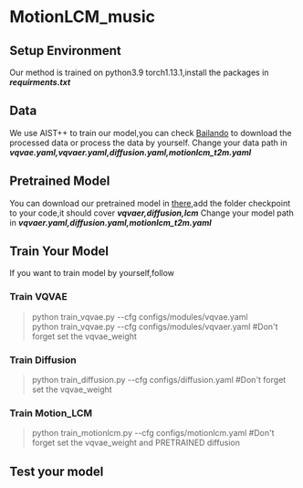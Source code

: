 # MotionLCM_music
## Setup Environment
Our method is trained on python3.9 torch1.13.1,install the packages in ***requirments.txt***
## Data
We use AIST++ to train our model,you can check [Bailando](https://github.com/lisiyao21/Bailando/) to download the processed data or process the data by yourself.
Change your data path in ***vqvae.yaml,vqvaer.yaml,diffusion.yaml,motionlcm_t2m.yaml***
## Pretrained Model
You can download our pretrained model in [there](https://drive.google.com/drive/folders/1DSqEPUpxGRkHavLwYknPFnzGtja97qWY?usp=sharing),add the folder checkpoint to your code,it should cover ***vqvaer,diffusion,lcm***
Change your model path in ***vqvaer.yaml,diffusion.yaml,motionlcm_t2m.yaml***
## Train Your Model
If you want to train model by yourself,follow
### Train VQVAE
> python train_vqvae.py --cfg configs/modules/vqvae.yaml<br>
> python train_vqvae.py --cfg configs/modules/vqvaer.yaml #Don't forget set the vqvae_weight
### Train Diffusion
> python train_diffusion.py --cfg configs/diffusion.yaml  #Don't forget set the vqvae_weight
### Train Motion_LCM
> python train_motionlcm.py --cfg configs/motionlcm.yaml #Don't forget set the vqvae_weight and PRETRAINED diffusion
## Test your model
